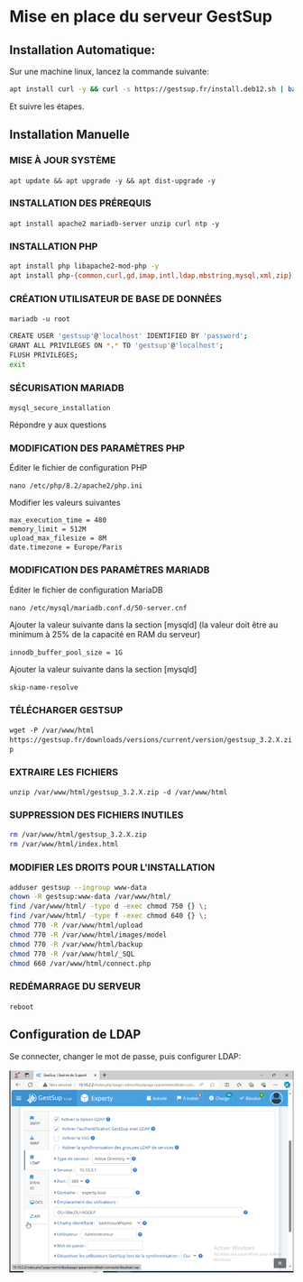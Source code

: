 # Mise en place du serveur GestSup

## Installation Automatique:

Sur une machine linux, lancez la commande suivante:

```bash
apt install curl -y && curl -s https://gestsup.fr/install.deb12.sh | bash
```

Et suivre les étapes.

## Installation Manuelle

### MISE À JOUR SYSTÈME

`apt update && apt upgrade -y && apt dist-upgrade -y`

### INSTALLATION DES PRÉREQUIS

`apt install apache2 mariadb-server unzip curl ntp -y`

### INSTALLATION PHP

```bash
apt install php libapache2-mod-php -y
apt install php-{common,curl,gd,imap,intl,ldap,mbstring,mysql,xml,zip} -y
```

### CRÉATION UTILISATEUR DE BASE DE DONNÉES

`mariadb -u root`

```bash
CREATE USER 'gestsup'@'localhost' IDENTIFIED BY 'password';
GRANT ALL PRIVILEGES ON *.* TO 'gestsup'@'localhost';
FLUSH PRIVILEGES;
exit
```

### SÉCURISATION MARIADB

`mysql_secure_installation`

Répondre y aux questions

### MODIFICATION DES PARAMÈTRES PHP

Éditer le fichier de configuration PHP

`nano /etc/php/8.2/apache2/php.ini`

Modifier les valeurs suivantes

```
max_execution_time = 480
memory_limit = 512M
upload_max_filesize = 8M
date.timezone = Europe/Paris
```

### MODIFICATION DES PARAMÈTRES MARIADB

Éditer le fichier de configuration MariaDB

`nano /etc/mysql/mariadb.conf.d/50-server.cnf`

Ajouter la valeur suivante dans la section [mysqld] (la valeur doit être au minimum à 25% de la capacité en RAM du serveur)

`innodb_buffer_pool_size = 1G`

Ajouter la valeur suivante dans la section [mysqld]

`skip-name-resolve`

### TÉLÉCHARGER GESTSUP

`wget -P /var/www/html https://gestsup.fr/downloads/versions/current/version/gestsup_3.2.X.zip`

### EXTRAIRE LES FICHIERS

`unzip /var/www/html/gestsup_3.2.X.zip -d /var/www/html`

### SUPPRESSION DES FICHIERS INUTILES

```bash
rm /var/www/html/gestsup_3.2.X.zip
rm /var/www/html/index.html
```

### MODIFIER LES DROITS POUR L'INSTALLATION
```bash
adduser gestsup --ingroup www-data
chown -R gestsup:www-data /var/www/html/
find /var/www/html/ -type d -exec chmod 750 {} \;
find /var/www/html/ -type f -exec chmod 640 {} \;
chmod 770 -R /var/www/html/upload
chmod 770 -R /var/www/html/images/model
chmod 770 -R /var/www/html/backup
chmod 770 -R /var/www/html/_SQL
chmod 660 /var/www/html/connect.php
```
### REDÉMARRAGE DU SERVEUR

`reboot`

## Configuration de LDAP

Se connecter, changer le mot de passe, puis configurer LDAP:

![Alt text](images/image-10.png)
